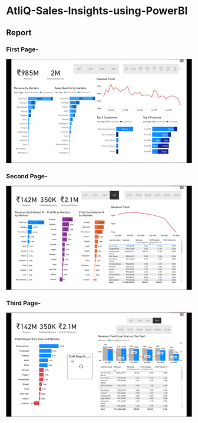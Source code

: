# AtliQ-Sales-Insights-using-PowerBI

## Report
### First Page-
![](Demo_Images/firstpage.png)
### Second Page-
![](Demo_Images/secondpage.png)
### Third Page-
![](Demo_Images/thirdpage.png)
